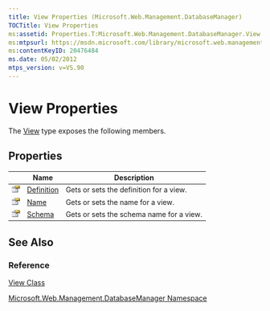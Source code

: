 ```yaml
---
title: View Properties (Microsoft.Web.Management.DatabaseManager)
TOCTitle: View Properties
ms:assetid: Properties.T:Microsoft.Web.Management.DatabaseManager.View
ms:mtpsurl: https://msdn.microsoft.com/library/microsoft.web.management.databasemanager.view_properties(v=VS.90)
ms:contentKeyID: 20476484
ms.date: 05/02/2012
mtps_version: v=VS.90
---
```


# View Properties

The [View](view-class-microsoft-web-management-databasemanager.md) type exposes the following members.

## Properties

||Name|Description|
|--- |--- |--- |
|![Public property](images/Dd565931.pubproperty(en-us,VS.90).gif "Public property")|[Definition](view-definition-property-microsoft-web-management-databasemanager.md)|Gets or sets the definition for a view.|
|![Public property](images/Dd565931.pubproperty(en-us,VS.90).gif "Public property")|[Name](view-name-property-microsoft-web-management-databasemanager.md)|Gets or sets the name for a view.|
|![Public property](images/Dd565931.pubproperty(en-us,VS.90).gif "Public property")|[Schema](view-schema-property-microsoft-web-management-databasemanager.md)|Gets or sets the schema name for a view.|

## See Also

### Reference

[View Class](view-class-microsoft-web-management-databasemanager.md)

[Microsoft.Web.Management.DatabaseManager Namespace](microsoft-web-management-databasemanager-namespace.md)

